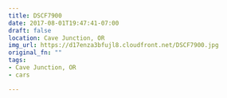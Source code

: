 ```yaml
---
title: DSCF7900
date: 2017-08-01T19:47:41-07:00
draft: false
location: Cave Junction, OR
img_url: https://d17enza3bfujl8.cloudfront.net/DSCF7900.jpg
original_fn: ""
tags:
- Cave Junction, OR
- cars

---
```

